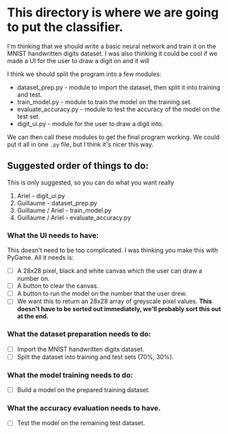 # This directory is where we are going to put the classifier.

I'm thinking that we should write a basic neural network and train it on the MNIST handwritten digits dataset. I was also thinking it could be cool if we made a UI for the user to draw a digit on and it will

I think we should split the program into a few modules:

* dataset_prep.py	-	module to import the dataset, then split it into training and test.
* train_model.py	-	module to train the model on the training set.
* evaluate_accuracy.py	-	module to test the accuracy of the model on the test set.
* digit_ui.py		-	module for the user to draw a digit into.

We can then call these modules to get the final program working. We could put it all in one `.py` file, but I think it's nicer this way.

## Suggested order of things to do:
This is only suggested, so you can do what you want really
1. Ariel              -   digit_ui.py
2. Guillaume          -   dataset_prep.py
3. Guillaume / Ariel  -   train_model.py
4. Guillaume / Ariel  -   evaluate_accuracy.py

### What the UI needs to have:
This doesn't need to be too complicated. I was thinking you make this with PyGame. All it needs is:
- [ ] A 28x28 pixel, black and white canvas which the user can draw a number on.
- [ ] A button to clear the canvas.
- [ ] A button to run the model on the number that the user drew.
- [ ] We want this to return an 28x28 array of greyscale pixel values. **This doesn't have to be sorted out immediately, we'll probably sort this out at the end.**

### What the dataset preparation needs to do:
- [ ] Import the MNIST handwritten digits dataset.
- [ ] Split the dataset into training and test sets (70%, 30%).

### What the model training needs to do:
- [ ] Build a model on the prepared training dataset.

### What the accuracy evaluation needs to have.
- [ ] Test the model on the remaining test dataset.
